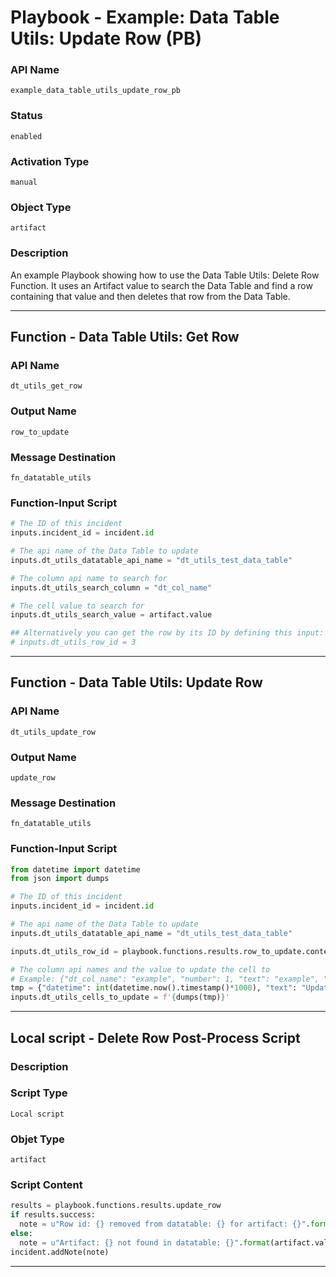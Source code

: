 <!--
    DO NOT MANUALLY EDIT THIS FILE
    THIS FILE IS AUTOMATICALLY GENERATED WITH resilient-sdk codegen
    Generated with resilient-sdk v49.0.4423
-->

# Playbook - Example: Data Table Utils: Update Row (PB)

### API Name
`example_data_table_utils_update_row_pb`

### Status
`enabled`

### Activation Type
`manual`

### Object Type
`artifact`

### Description
An example Playbook showing how to use the Data Table Utils: Delete Row Function. It uses an Artifact value to search the Data Table and find a row containing that value and then deletes that row from the Data Table.


---
## Function - Data Table Utils: Get Row

### API Name
`dt_utils_get_row`

### Output Name
`row_to_update`

### Message Destination
`fn_datatable_utils`

### Function-Input Script
```python
# The ID of this incident
inputs.incident_id = incident.id

# The api name of the Data Table to update
inputs.dt_utils_datatable_api_name = "dt_utils_test_data_table"

# The column api name to search for
inputs.dt_utils_search_column = "dt_col_name"

# The cell value to search for
inputs.dt_utils_search_value = artifact.value

## Alternatively you can get the row by its ID by defining this input:
# inputs.dt_utils_row_id = 3
```

---
## Function - Data Table Utils: Update Row

### API Name
`dt_utils_update_row`

### Output Name
`update_row`

### Message Destination
`fn_datatable_utils`

### Function-Input Script
```python
from datetime import datetime
from json import dumps

# The ID of this incident
inputs.incident_id = incident.id

# The api name of the Data Table to update
inputs.dt_utils_datatable_api_name = "dt_utils_test_data_table"

inputs.dt_utils_row_id = playbook.functions.results.row_to_update.content.row["id"]

# The column api names and the value to update the cell to
# Example: {"dt_col_name": "example", "number": 1, "text": "example", "datetime": Date().getTime(), "boolean": True, "select": "1", "multi_select": ["a", "b"]}
tmp = {"datetime": int(datetime.now().timestamp()*1000), "text": "Updated from Artifact"}
inputs.dt_utils_cells_to_update = f'{dumps(tmp)}'
```

---

## Local script - Delete Row Post-Process Script

### Description


### Script Type
`Local script`

### Objet Type
`artifact`

### Script Content
```python
results = playbook.functions.results.update_row
if results.success:
  note = u"Row id: {} removed from datatable: {} for artifact: {}".format(results.inputs['dt_utils_row_id'], results.inputs['dt_utils_datatable_api_name'], artifact.value)
else:
  note = u"Artifact: {} not found in datatable: {}".format(artifact.value, results.inputs['dt_utils_datatable_api_name'])
incident.addNote(note)
```

---
